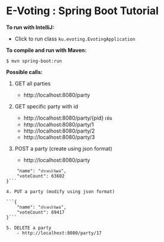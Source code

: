 # E-Voting : Spring Boot Tutorial

__To run with IntelliJ:__

  * Click to run class `ku.evoting.EvotingApplication`

__To compile and run with Maven:__

```$ mvn spring-boot:run```

__Possible calls:__

1. GET all parties
	- http://localhost:8080/party

2. GET specific party with id
	- http://localhost:8080/party/{pid} เช่น
	- http://localhost:8080/party/1
	- http://localhost:8080/party/2
	- http://localhost:8080/party/3

3. POST a party (create using json format)
	- http://localhost:8080/party

```{
    "name": "ประชาภิวัฒน์",
    "voteCount": 63602
}```

4. PUT a party (modify using json format)

```{
    "name": "ประชาภิวัฒน์",
    "voteCount": 69417
}```

5. DELETE a party
	- http://localhost:8080/party/17
